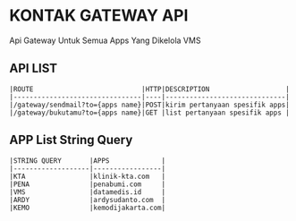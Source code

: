 # KONTAK GATEWAY API

Api Gateway Untuk Semua Apps Yang Dikelola VMS

## API LIST

    |ROUTE                           |HTTP|DESCRIPTION                   |
    |--------------------------------|----|------------------------------|
    |/gateway/sendmail?to={apps name}|POST|kirim pertanyaan spesifik apps|
    |/gateway/bukutamu?to={apps name}|GET |list pertanyaan spesifik apps |

## APP List String Query 

    |STRING QUERY       |APPS             |
    |-------------------|-----------------|
    |KTA                |klinik-kta.com   |
    |PENA               |penabumi.com     |
    |VMS                |datamedis.id     |
    |ARDY               |ardysudanto.com  |
    |KEMO               |kemodijakarta.com|                     